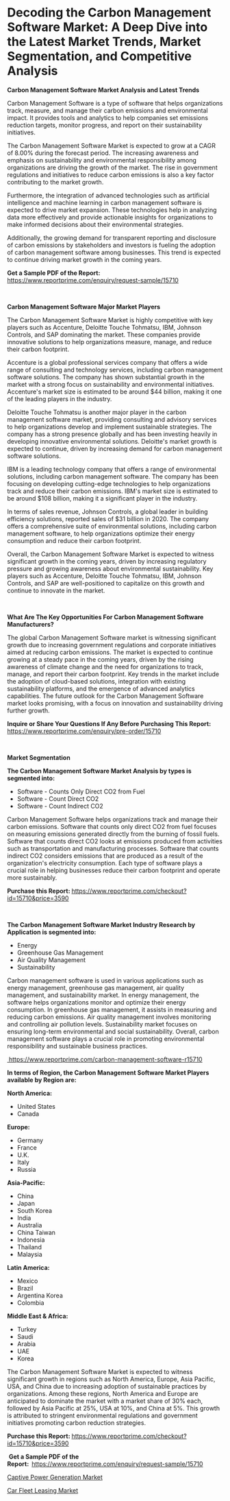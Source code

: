 <p><h1>Decoding the Carbon Management Software Market: A Deep Dive into the Latest Market Trends, Market Segmentation, and Competitive Analysis</h1></p><p><strong>Carbon Management Software Market Analysis and Latest Trends</strong></p>
<p><p>Carbon Management Software is a type of software that helps organizations track, measure, and manage their carbon emissions and environmental impact. It provides tools and analytics to help companies set emissions reduction targets, monitor progress, and report on their sustainability initiatives. </p><p>The Carbon Management Software Market is expected to grow at a CAGR of 8.00% during the forecast period. The increasing awareness and emphasis on sustainability and environmental responsibility among organizations are driving the growth of the market. The rise in government regulations and initiatives to reduce carbon emissions is also a key factor contributing to the market growth.</p><p>Furthermore, the integration of advanced technologies such as artificial intelligence and machine learning in carbon management software is expected to drive market expansion. These technologies help in analyzing data more effectively and provide actionable insights for organizations to make informed decisions about their environmental strategies.</p><p>Additionally, the growing demand for transparent reporting and disclosure of carbon emissions by stakeholders and investors is fueling the adoption of carbon management software among businesses. This trend is expected to continue driving market growth in the coming years.</p></p>
<p><strong>Get a Sample PDF of the Report:&nbsp;</strong> <a href="https://www.reportprime.com/enquiry/request-sample/15710">https://www.reportprime.com/enquiry/request-sample/15710</a></p>
<p>&nbsp;</p>
<p><strong>Carbon Management Software Major Market Players</strong></p>
<p><p>The Carbon Management Software Market is highly competitive with key players such as Accenture, Deloitte Touche Tohmatsu, IBM, Johnson Controls, and SAP dominating the market. These companies provide innovative solutions to help organizations measure, manage, and reduce their carbon footprint.</p><p>Accenture is a global professional services company that offers a wide range of consulting and technology services, including carbon management software solutions. The company has shown substantial growth in the market with a strong focus on sustainability and environmental initiatives. Accenture's market size is estimated to be around $44 billion, making it one of the leading players in the industry.</p><p>Deloitte Touche Tohmatsu is another major player in the carbon management software market, providing consulting and advisory services to help organizations develop and implement sustainable strategies. The company has a strong presence globally and has been investing heavily in developing innovative environmental solutions. Deloitte's market growth is expected to continue, driven by increasing demand for carbon management software solutions.</p><p>IBM is a leading technology company that offers a range of environmental solutions, including carbon management software. The company has been focusing on developing cutting-edge technologies to help organizations track and reduce their carbon emissions. IBM's market size is estimated to be around $108 billion, making it a significant player in the industry.</p><p>In terms of sales revenue, Johnson Controls, a global leader in building efficiency solutions, reported sales of $31 billion in 2020. The company offers a comprehensive suite of environmental solutions, including carbon management software, to help organizations optimize their energy consumption and reduce their carbon footprint.</p><p>Overall, the Carbon Management Software Market is expected to witness significant growth in the coming years, driven by increasing regulatory pressure and growing awareness about environmental sustainability. Key players such as Accenture, Deloitte Touche Tohmatsu, IBM, Johnson Controls, and SAP are well-positioned to capitalize on this growth and continue to innovate in the market.</p></p>
<p>&nbsp;</p>
<p><strong>What Are The Key Opportunities For Carbon Management Software Manufacturers?</strong></p>
<p><p>The global Carbon Management Software market is witnessing significant growth due to increasing government regulations and corporate initiatives aimed at reducing carbon emissions. The market is expected to continue growing at a steady pace in the coming years, driven by the rising awareness of climate change and the need for organizations to track, manage, and report their carbon footprint. Key trends in the market include the adoption of cloud-based solutions, integration with existing sustainability platforms, and the emergence of advanced analytics capabilities. The future outlook for the Carbon Management Software market looks promising, with a focus on innovation and sustainability driving further growth.</p></p>
<p><strong>Inquire or Share Your Questions If Any Before Purchasing This Report:</strong> <a href="https://www.reportprime.com/enquiry/pre-order/15710">https://www.reportprime.com/enquiry/pre-order/15710</a></p>
<p>&nbsp;</p>
<p><strong>Market Segmentation</strong></p>
<p><strong>The Carbon Management Software Market Analysis by types is segmented into:</strong></p>
<p><ul><li>Software - Counts Only Direct CO2 from Fuel</li><li>Software - Count Direct CO2</li><li>Software - Count Indirect CO2</li></ul></p>
<p><p>Carbon Management Software helps organizations track and manage their carbon emissions. Software that counts only direct CO2 from fuel focuses on measuring emissions generated directly from the burning of fossil fuels. Software that counts direct CO2 looks at emissions produced from activities such as transportation and manufacturing processes. Software that counts indirect CO2 considers emissions that are produced as a result of the organization's electricity consumption. Each type of software plays a crucial role in helping businesses reduce their carbon footprint and operate more sustainably.</p></p>
<p><strong>Purchase this Report:&nbsp;</strong><a href="https://www.reportprime.com/checkout?id=15710&price=3590">https://www.reportprime.com/checkout?id=15710&price=3590</a></p>
<p>&nbsp;</p>
<p><strong>The Carbon Management Software Market Industry Research by Application is segmented into:</strong></p>
<p><ul><li>Energy</li><li>Greenhouse Gas Management</li><li>Air Quality Management</li><li>Sustainability</li></ul></p>
<p><p>Carbon management software is used in various applications such as energy management, greenhouse gas management, air quality management, and sustainability market. In energy management, the software helps organizations monitor and optimize their energy consumption. In greenhouse gas management, it assists in measuring and reducing carbon emissions. Air quality management involves monitoring and controlling air pollution levels. Sustainability market focuses on ensuring long-term environmental and social sustainability. Overall, carbon management software plays a crucial role in promoting environmental responsibility and sustainable business practices.</p></p>
<p><a href="https://www.reportprime.com/carbon-management-software-r15710">&nbsp;https://www.reportprime.com/carbon-management-software-r15710</a></p>
<p><strong>In terms of Region, the Carbon Management Software Market Players available by Region are:</strong></p>
<p>
    <p> <strong> North America: </strong>
        <ul>
            <li>United States</li>
            <li>Canada</li>
        </ul>
        </p> 
    <p> <strong> Europe: </strong>
        <ul>
            <li>Germany</li>
            <li>France</li>
            <li>U.K.</li>
            <li>Italy</li>
            <li>Russia</li>
        </ul>
        </p> 
    <p> <strong> Asia-Pacific: </strong>
        <ul>
            <li>China</li>
            <li>Japan</li>
            <li>South Korea</li>
            <li>India</li>
            <li>Australia</li>
            <li>China Taiwan</li>
            <li>Indonesia</li>
            <li>Thailand</li>
            <li>Malaysia</li>
        </ul>
        </p> 
    <p> <strong> Latin America: </strong>
        <ul>
            <li>Mexico</li>
            <li>Brazil</li>
            <li>Argentina Korea</li>
            <li>Colombia</li>
        </ul>
        </p> 
    <p> <strong> Middle East & Africa: </strong>
        <ul>
            <li>Turkey</li>
            <li>Saudi</li>
            <li>Arabia</li>
            <li>UAE</li>
            <li>Korea</li>
        </ul>
    </p>
    </p>
<p><p>The Carbon Management Software Market is expected to witness significant growth in regions such as North America, Europe, Asia Pacific, USA, and China due to increasing adoption of sustainable practices by organizations. Among these regions, North America and Europe are anticipated to dominate the market with a market share of 30% each, followed by Asia Pacific at 25%, USA at 10%, and China at 5%. This growth is attributed to stringent environmental regulations and government initiatives promoting carbon reduction strategies.</p></p>
<p><strong>Purchase this Report: </strong><a href="https://www.reportprime.com/checkout?id=15710&price=3590">https://www.reportprime.com/checkout?id=15710&price=3590</a></p>
<p>&nbsp;<strong>Get a Sample PDF of the Report:&nbsp;&nbsp;</strong><a href="https://www.reportprime.com/enquiry/request-sample/15710">https://www.reportprime.com/enquiry/request-sample/15710</a></p>
<p><strong></strong></p>
<p><p><a href="https://github.com/peachesmcdowel1/Market-Research-Report-List-2/blob/main/captive-power-generation-market.md">Captive Power Generation Market</a></p><p><a href="https://github.com/edytherolanlouisejk1miz0wig/Market-Research-Report-List-2/blob/main/car-fleet-leasing-market.md">Car Fleet Leasing Market</a></p></p>